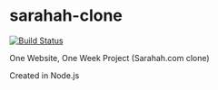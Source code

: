 # sarahah-clone
[![Build Status](https://travis-ci.org/eredisg/sarahah-clone.svg?branch=master)](https://travis-ci.org/eredisg/sarahah-clone)

One Website, One Week Project (Sarahah.com clone)

Created in Node.js
